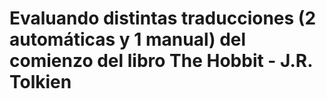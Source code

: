 # Evaluando distintas traducciones (2 automáticas y 1 manual) del comienzo del libro The Hobbit - J.R. Tolkien
